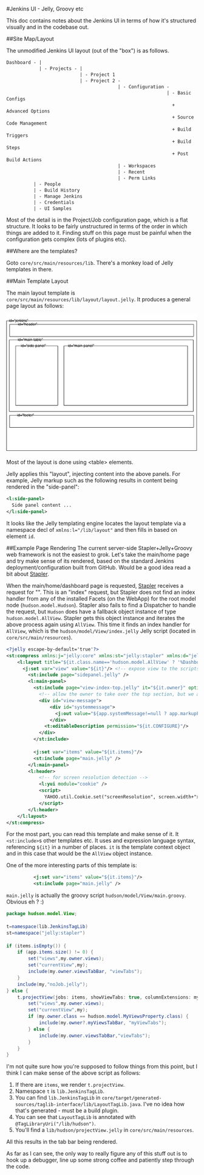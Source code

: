 #Jenkins UI - Jelly, Groovy etc

This doc contains notes about the Jenkins UI in terms of how it's structured visually and in the codebase out.

##Site Map/Layout

The unmodified Jenkins UI layout (out of the "box") is as follows.

```
Dashboard - |
            | - Projects - |
                           | - Project 1
                           | - Project 2 -
                                         | - Configuration -
                                                           | - Basic Configs
                                                             + Advanced Options
                                                             + Source Code Management
                                                             + Build Triggers
                                                             + Build Steps
                                                             + Post Build Actions
                                         | - Workspaces
                                         | - Recent
                                         | - Perm Links
          | - People
          | - Build History
          | - Manage Jenkins
          | - Credentials
          | - UI Samples
```

Most of the detail is in the Project/Job configuration page, which is a flat structure. It looks to be fairly unstructured in terms of the order in which things are added to it.  Finding stuff on this page must be painful when the configuration gets complex (lots of plugins etc).

##Where are the templates?

Goto `core/src/main/resources/lib`.  There's a monkey load of Jelly templates in there.

##Main Template Layout

The main layout template is `core/src/main/resources/lib/layout/layout.jelly`.  It produces a general page layout as follows:

![Page Layout](images/page-layout.png)

Most of the layout is done using &lt;table&gt; elements.

Jelly applies this "layout", injecting content into the above panels.  For example, Jelly markup such as the following results in content being rendered in the "side-panel":

``` xml
<l:side-panel>
  Side panel content ...
</l:side-panel>
```

It looks like the Jelly templating engine locates the layout template via a namespace decl of `xmlns:l="/lib/layout"` and then fills in based on element `id`.

##Example Page Rendering
The current server-side Stapler+Jelly+Groovy web framework is not the easiest to grok.  Let's take the main/home page and try make sense of its rendered, based on the standard Jenkins deployment/configuration built from GitHub.  Would be a good idea read a bit about [Stapler](jenkins-stapler.md).

When the main/home/dashboard page is requested, [Stapler](jenkins-stapler.md) receives a request for "". This is an "index" request, but Stapler does not find an index handler from any of the installed Facets (on the WebApp) for the root model node (`hudson.model.Hudson`).  Stapler also fails to find a Dispatcher to handle the request, but `Hudson` does have a fallback object instance of type `hudson.model.AllView`.  Stapler gets this object instance and
iterates the above process again using `AllView`.  This time it finds an index handler for `AllView`, which is the `hudson/model/View/index.jelly` Jelly script (located in `core/src/main/resources`).

```xml
<?jelly escape-by-default='true'?>
<st:compress xmlns:j="jelly:core" xmlns:st="jelly:stapler" xmlns:d="jelly:define" xmlns:l="/lib/layout" xmlns:t="/lib/hudson" xmlns:f="/lib/form" xmlns:i="jelly:fmt">
    <l:layout title="${it.class.name=='hudson.model.AllView' ? '%Dashboard' : it.viewName}${not empty it.ownerItemGroup.fullDisplayName?' ['+it.ownerItemGroup.fullDisplayName+']':''}" norefresh="${!it.automaticRefreshEnabled}">
      <j:set var="view" value="${it}"/> <!-- expose view to the scripts we include from owner -->
        <st:include page="sidepanel.jelly" />
        <l:main-panel>
          <st:include page="view-index-top.jelly" it="${it.owner}" optional="true">
            <!-- allow the owner to take over the top section, but we also need the default to be backward compatible -->
            <div id="view-message">
                <div id="systemmessage">
                  <j:out value="${app.systemMessage!=null ? app.markupFormatter.translate(app.systemMessage) : ''}" />
                </div>
              <t:editableDescription permission="${it.CONFIGURE}"/>
            </div>
          </st:include>

          <j:set var="items" value="${it.items}"/>
          <st:include page="main.jelly" />
        </l:main-panel>
        <l:header>
            <!-- for screen resolution detection -->
            <l:yui module="cookie" />
            <script>
              YAHOO.util.Cookie.set("screenResolution", screen.width+"x"+screen.height);
            </script>
        </l:header>
    </l:layout>
</st:compress>
```

For the most part, you can read this template and make sense of it.  It `<st:include>`s other templates etc.  It uses and expression language syntax, referencing `${it}` in a number of places.  `it` is the template context object and in this case that would be the `AllView` object instance.

One of the more interesting parts of this template is:

```xml
          <j:set var="items" value="${it.items}"/>
          <st:include page="main.jelly" />
```

`main.jelly` is actually the groovy script `hudson/model/View/main.groovy`.  Obvious eh ? :)

```java
package hudson.model.View;

t=namespace(lib.JenkinsTagLib)
st=namespace("jelly:stapler")

if (items.isEmpty()) {
    if (app.items.size() != 0) {
        set("views",my.owner.views);
        set("currentView",my);
        include(my.owner.viewsTabBar, "viewTabs");
    }
    include(my,"noJob.jelly");
} else {
    t.projectView(jobs: items, showViewTabs: true, columnExtensions: my.columns, indenter: my.indenter, itemGroup: my.owner.itemGroup) {
        set("views",my.owner.views);
        set("currentView",my);
        if (my.owner.class == hudson.model.MyViewsProperty.class) {
            include(my.owner?.myViewsTabBar, "myViewTabs");
        } else {
            include(my.owner.viewsTabBar,"viewTabs");
        }
    }
}
```

I'm not quite sure how you're supposed to follow things from this point, but I think I can make sense of the above script as follows:

1. If there are `items`, we render `t.projectView`.
1. Namespace `t` is `lib.JenkinsTagLib`.
1. You can find `lib.JenkinsTagLib` in `core/target/generated-sources/taglib-interface/lib/LayoutTagLib.java`.  I've no idea how that's generated - must be a build plugin.
1. You can see that `LayoutTagLib` is annotated with `@TagLibraryUri("/lib/hudson")`.
1. You'll find a `lib/hudson/projectView.jelly` in `core/src/main/resources`.

All this results in the tab bar being rendered.

As far as I can see, the only way to really figure any of this stuff out is to hook up a debugger, line up some strong coffee and patiently step through the code.
